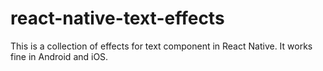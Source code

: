 # react-native-text-effects
This is a collection of effects for text component in React Native.
It works fine in Android and iOS.
